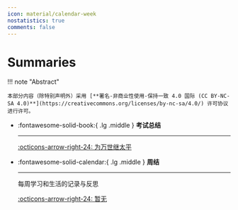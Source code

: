 ```yaml
---
icon: material/calendar-week
nostatistics: true
comments: false
---
```


# Summaries

!!! note "Abstract"

    本部分内容（除特别声明外）采用 [**署名-非商业性使用-保持一致 4.0 国际 (CC BY-NC-SA 4.0)**](https://creativecommons.org/licenses/by-nc-sa/4.0/) 许可协议进行许可。

<div class="grid cards" markdown>

-   :fontawesome-solid-book:{ .lg .middle } __考试总结__

    ---
    
    
    
    [:octicons-arrow-right-24: 为万世继太平](为万世继太平.md)

-   :fontawesome-solid-calendar:{ .lg .middle } __周结__

    ---
    
    每周学习和生活的记录与反思
    
    [:octicons-arrow-right-24: 暂无](#周结)

</div>
